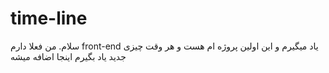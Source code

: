 # time-line
سلام. من فعلا دارم front-end یاد میگیرم و این اولین پروژه ام هست و هر وقت چیزی جدید یاد بگیرم اینجا اضافه میشه
